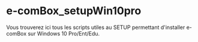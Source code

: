 # e-comBox_setupWin10pro

Vous trouverez ici tous les scripts utiles au SETUP permettant d'installer e-comBox sur Windows 10 Pro/Ent/Edu.